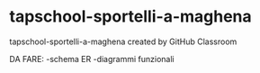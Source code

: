# tapschool-sportelli-a-maghena
tapschool-sportelli-a-maghena created by GitHub Classroom

DA FARE:
-schema ER
-diagrammi funzionali
